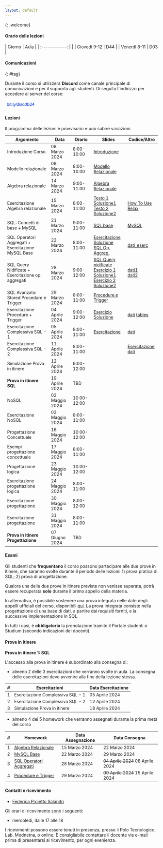 ```yaml
---
layout: default
---
```

{: .welcome} 

#### Orario delle lezioni

| Giorno          | Aula |
| :-------------: |      |
| Giovedì 9-12 |  D44  | 
| Venerdì 8-11 |  D03  | 

#### Comunicazioni
{: #tag}

Durante il corso si utilizzerà **Discord** come canale principale di comunicazioni e per il supporto agli studenti.
Di seguito l'indirizzo per accedere al server del corso:

<img src='imgs/discord_db24.PNG' height='25'>

#### Lezioni

Il programma delle lezioni è provvisorio e può subire variazioni.

| Argomento                                          | Data           |Orario           | Slides                          | Codice/Altro|
|----------------------------------------------------|----------------|---------------- |-------------------------------  |-----------------|
| Introduzione Corso                                 | 08 Marzo 2024  |8:00-10:00       |[Introduzione](https://bit.ly/43cYYpx)                   |                 | 
| Modello relazionale                                | 08 Marzo 2024  |8:00-10:00       |[Modello Relazionale](https://bit.ly/48Mxg44)            |                 |
| Algebra relazionale                                | 14 Marzo 2024  |9:00-11:00       |[Algebra Relazionale](https://tinyurl.com/algebrarelaz)  |                 |
| Esercitazione Algebra relazionale                  | 15 Marzo 2024  |8:00-11:00       |[Testo 1](https://tinyurl.com/es1algrel) [Soluzione1](https://tinyurl.com/es1sol)  <br> [Testo 2](https://tinyurl.com/es2algrel) [Soluzione2](https://tinyurl.com/es2sol)                                |[How To Use Relax](https://tinyurl.com/useRelax)              |
| SQL: Concetti di base + MySQL                      | 21 Marzo 2024  |9:00-11:00             |[SQL base](https://studentiunict-my.sharepoint.com/:b:/g/personal/f_proiettosalanitri_unict_it/EQayLibXXMtPmeNbX_C4RBsBx68lCU3TQK1H36LsjtqyZQ?e=Sq0Bgl)          |[MySQL](https://studentiunict-my.sharepoint.com/:b:/g/personal/f_proiettosalanitri_unict_it/EUHODtxLUdxOi4NzHtwVlmIB1-WPl5hKXWhLKTbuMKraOw?e=ZOWG3o)                 |
| SQL Operatori Aggregati + Esercitazione MySQL Base | 22 Marzo 2024  |8:00-11:00             |[Esercitazione](https://studentiunict-my.sharepoint.com/:b:/g/personal/f_proiettosalanitri_unict_it/ETRIIwPQmipOmOqMjuNXEVQBpz7fXiuMNacVZRvBDCXxtQ?e=1FYnBx) [Soluzione](https://tinyurl.com/esercsol2) <br> [SQL Op. Aggreg.](https://studentiunict-my.sharepoint.com/:b:/g/personal/f_proiettosalanitri_unict_it/EUJlYmuHlDlOlrB8aLUKBZ8BtJpv7h4Y8J1tDVRkD1dY7Q?e=oZAdRT)               | [dati_eserc](https://studentiunict-my.sharepoint.com/:u:/g/personal/f_proiettosalanitri_unict_it/EZvJVPKUHU9PkOaFjyW2uNwBO4pcPwOQxXr6N1iQFZkQ9Q?e=VfLZT1)                |
| SQL Query Nidificate + Esercitazione op. aggregati | 28 Marzo 2024  |9:00-12:00             |[SQL Query nidificate](https://tinyurl.com/querynidif) <br> [Esercizio 1](https://tinyurl.com/es1aggr) [Soluzione1](https://tinyurl.com/sol1aggr) <br> [Esercizio 2](https://tinyurl.com/es2aggrnidif) [Soluzione2](https://tinyurl.com/sol2nidif) | [dati1](https://tinyurl.com/esdat1) <br> [dati2](https://tinyurl.com/esdat2)       |
| SQL Avanzato: Stored Procedure e Trigger           | 29 Marzo 2024  |8:00-11:00             | [Procedure e Trigger](https://tinyurl.com/proctrig)                                |                 |
| Esercitazione  Procedure + Trigger                 | 04 Aprile 2024 |9:00-12:00             | [Esercizio](https://tinyurl.com/esprotrig) [Soluzione](https://tinyurl.com/solprotrig)  | [dati](https://tinyurl.com/protrigdati) [tables](https://tinyurl.com/tabespro)                 |
| Esercitazione  Complessiva SQL - 1                 | 05 Aprile 2024 |8:00-11:00             |  [Esercitazione](https://studentiunict-my.sharepoint.com/:b:/g/personal/f_proiettosalanitri_unict_it/EclR4npL2UlJg0WlRzj_zZwBr4B6cHlyWJhfuP0LxLDNLg?e=eNhlsA)                              | [dati](https://studentiunict-my.sharepoint.com/:u:/g/personal/f_proiettosalanitri_unict_it/EStWqd999YtKjQdqnDztzB4BCsXCqLRiQV0K0r3rs7CK_A?e=96qpxG)                 |
| Esercitazione  Complessiva SQL - 2                 | 11 Aprile 2024 |8:00-11:00             |                                 |[Esercitazione](https://tinyurl.com/es1104) [dati](https://tinyurl.com/dati1104)                 |
| Simulazione Prova in itinere                       | 12 Aprile 2024 |9:00-12:00             |                                 |                 |
| **Prova in itinere  SQL**                          | 19 Aprile 2024 |TBD                    |                                 |                 | 
| NoSQL                                              | 02 Maggio 2024 |10:00-12:00            |                                 |                 |
| Esercitazione NoSQL                                | 03 Maggio 2024 |8:00-11:00             |                                 |                 |
| Progettazione Concettuale                          | 16 Maggio 2024 |10:00-12:00            |                                 |                 |
| Esempi progettazione concettuale                   | 17 Maggio 2024 |8:00-11:00             |                                 |                 |
| Progettazione logica                               | 23 Maggio 2024 |10:00-12:00            |                                 |                 |
| Esercitazione progettazione logica                 | 24 Maggio 2024 |8:00-11:00             |                                 |                 |
| Esercitazione progettazione                        | 30 Maggio 2024 |8:00-12:00             |                                 |                 |
| Esercitazione progettazione                        | 31 Maggio 2024 |8:00-11:00             |                                 |                 |
| **Prova in itinere Progettazione**                 | 07 Giugno 2024 |TBD                    |                                 |                 | 

#### Esami

Gli studenti che **frequentano** il corso possono partecipare alle due prove in itinere, che saranno svolte durante il periodo delle lezioni: 1) prova pratica di SQL; 2) prova di progettazione.

Qualora una delle due prove in itinere previste non venisse superata, potrà essere recuperata **solo** durante il primo appello della materia.  

In alternativa, è possibile sostenere una prova integrata nelle date degli appelli ufficiali del corso, disponibili [qui](https://www.dieei.unict.it/sites/default/files/files/CalendarioEsami_L8INF_2023-2024_v2.pdf).
La prova integrata consiste nella progettazione di una base di dati, a partire dai requisiti forniti, e la successiva implementazione in SQL.

In tutti i casi, è **obbligatoria** la prenotazione tramite il Portale studenti o Studium (secondo indicazioni dei docenti).

#### Prove in itinere
**Prova in itinere 1: SQL**

L'accesso alla prova in itinere è subordinato alla consegna di:
  - almeno 2 delle 3 esercitazioni che verranno svolte in aula. La consegna delle esercitazioni deve avvenire alla fine della lezione stessa.
    
|#      | Esercitazioni                             | Data Esercitazione | 
|------ | ----------------------------------------- | -----------------  | 
| 1     | Esercitazione  Complessiva SQL - 1        | 05 Aprile 2024     | 
| 2     | Esercitazione  Complessiva SQL - 2        | 12 Aprile 2024     | 
| 3     | Simulazione Prova in itinere              | 18 Aprile 2024     |
    
  - almeno 4 dei 5 homework che verranno assegnati durante la prima metà del corso
    
|#      | Homework                  | Data Assegnazione          | Data Consegna    |
|------ | ------------------------- | -----------------------    | ---------------- |
| 1     | [Algebra Relazionale](https://tinyurl.com/relalghw1)   | 15 Marzo 2024     | 22 Marzo 2024    |
| 2     | [MySQL Base](https://tinyurl.com/hw2basesql)           | 22 Marzo 2024     | 29 Marzo 2024    |
| 3     | [SQL Operatori Aggregati](https://tinyurl.com/hw3aggr) | 28 Marzo 2024     | ~~04 Aprile 2024~~ 08 Aprile 2024   |
| 4     | [Procedure e Trigger](https://tinyurl.com/hw4trigger)  | 29 Marzo 2024     | ~~09 Aprile 2024~~ 15 Aprile 2024  |

#### Contatti e ricevimento

- [Federica Proietto Salanitri](mailto:federica.proiettosalanitri@unict.it)

Gli orari di ricevimento sono i seguenti:
- mercoledì, dalle 17 alle 18

I ricevimenti possono essere tenuti in presenza, presso il Polo Tecnologico, Lab. Mednetna, o online.
È consigliabile contattare il docente via e-mail prima di presentarsi al ricevimento, per ogni evenienza.
